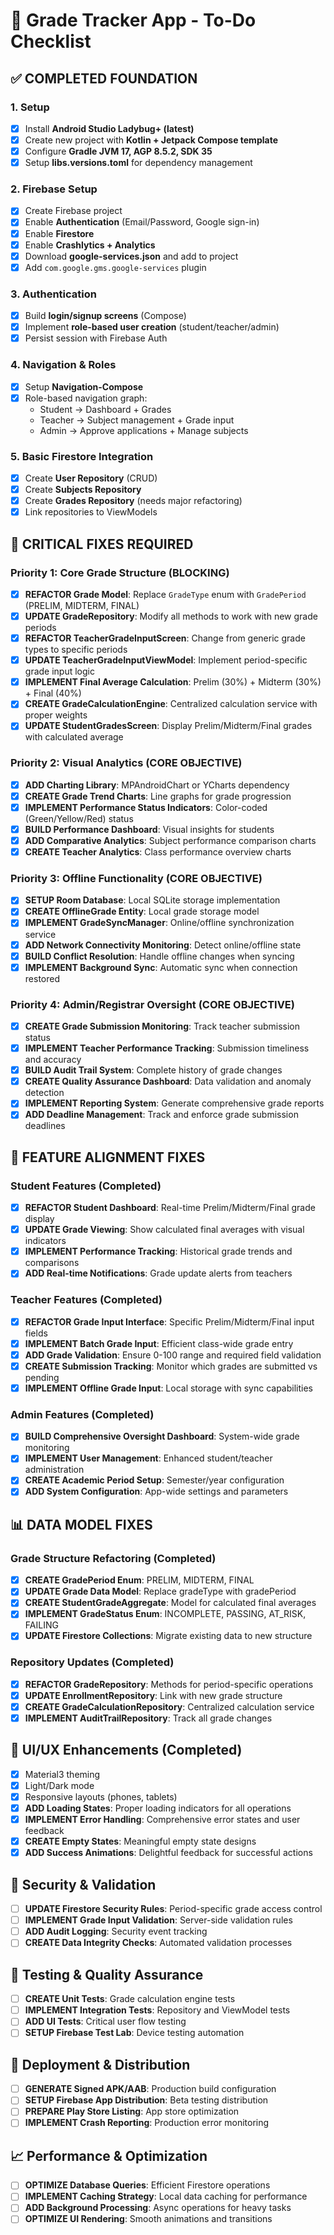 # 📌 Grade Tracker App - To-Do Checklist

## ✅ COMPLETED FOUNDATION
### 1. Setup
- [x] Install **Android Studio Ladybug+ (latest)**
- [x] Create new project with **Kotlin + Jetpack Compose template**
- [x] Configure **Gradle JVM 17, AGP 8.5.2, SDK 35**
- [x] Setup **libs.versions.toml** for dependency management

### 2. Firebase Setup
- [x] Create Firebase project
- [x] Enable **Authentication** (Email/Password, Google sign-in)
- [x] Enable **Firestore**
- [x] Enable **Crashlytics + Analytics**
- [x] Download **google-services.json** and add to project
- [x] Add `com.google.gms.google-services` plugin

### 3. Authentication
- [x] Build **login/signup screens** (Compose)
- [x] Implement **role-based user creation** (student/teacher/admin)
- [x] Persist session with Firebase Auth

### 4. Navigation & Roles
- [x] Setup **Navigation-Compose**
- [x] Role-based navigation graph:
  - Student → Dashboard + Grades
  - Teacher → Subject management + Grade input
  - Admin → Approve applications + Manage subjects

### 5. Basic Firestore Integration
- [x] Create **User Repository** (CRUD)
- [x] Create **Subjects Repository**
- [x] Create **Grades Repository** (needs major refactoring)
- [x] Link repositories to ViewModels

## 🚨 CRITICAL FIXES REQUIRED

### Priority 1: Core Grade Structure (BLOCKING)
- [x] **REFACTOR Grade Model**: Replace `GradeType` enum with `GradePeriod` (PRELIM, MIDTERM, FINAL)
- [x] **UPDATE GradeRepository**: Modify all methods to work with new grade periods
- [x] **REFACTOR TeacherGradeInputScreen**: Change from generic grade types to specific periods
- [x] **UPDATE TeacherGradeInputViewModel**: Implement period-specific grade input logic
- [x] **IMPLEMENT Final Average Calculation**: Prelim (30%) + Midterm (30%) + Final (40%)
- [x] **CREATE GradeCalculationEngine**: Centralized calculation service with proper weights
- [x] **UPDATE StudentGradesScreen**: Display Prelim/Midterm/Final grades with calculated average

### Priority 2: Visual Analytics (CORE OBJECTIVE)
- [x] **ADD Charting Library**: MPAndroidChart or YCharts dependency
- [x] **CREATE Grade Trend Charts**: Line graphs for grade progression
- [x] **IMPLEMENT Performance Status Indicators**: Color-coded (Green/Yellow/Red) status
- [x] **BUILD Performance Dashboard**: Visual insights for students
- [x] **ADD Comparative Analytics**: Subject performance comparison charts
- [x] **CREATE Teacher Analytics**: Class performance overview charts

### Priority 3: Offline Functionality (CORE OBJECTIVE)
- [x] **SETUP Room Database**: Local SQLite storage implementation
- [x] **CREATE OfflineGrade Entity**: Local grade storage model
- [x] **IMPLEMENT GradeSyncManager**: Online/offline synchronization service
- [x] **ADD Network Connectivity Monitoring**: Detect online/offline state
- [x] **BUILD Conflict Resolution**: Handle offline changes when syncing
- [x] **IMPLEMENT Background Sync**: Automatic sync when connection restored

### Priority 4: Admin/Registrar Oversight (CORE OBJECTIVE)
- [x] **CREATE Grade Submission Monitoring**: Track teacher submission status
- [x] **IMPLEMENT Teacher Performance Tracking**: Submission timeliness and accuracy
- [x] **BUILD Audit Trail System**: Complete history of grade changes
- [x] **CREATE Quality Assurance Dashboard**: Data validation and anomaly detection
- [x] **IMPLEMENT Reporting System**: Generate comprehensive grade reports
- [x] **ADD Deadline Management**: Track and enforce grade submission deadlines

## 🔧 FEATURE ALIGNMENT FIXES

### Student Features (Completed)
- [x] **REFACTOR Student Dashboard**: Real-time Prelim/Midterm/Final grade display
- [x] **UPDATE Grade Viewing**: Show calculated final averages with visual indicators
- [x] **IMPLEMENT Performance Tracking**: Historical grade trends and comparisons
- [x] **ADD Real-time Notifications**: Grade update alerts from teachers

### Teacher Features (Completed)
- [x] **REFACTOR Grade Input Interface**: Specific Prelim/Midterm/Final input fields
- [x] **IMPLEMENT Batch Grade Input**: Efficient class-wide grade entry
- [x] **ADD Grade Validation**: Ensure 0-100 range and required field validation
- [x] **CREATE Submission Tracking**: Monitor which grades are submitted vs pending
- [x] **IMPLEMENT Offline Grade Input**: Local storage with sync capabilities

### Admin Features (Completed)
- [x] **BUILD Comprehensive Oversight Dashboard**: System-wide grade monitoring
- [x] **IMPLEMENT User Management**: Enhanced student/teacher administration
- [x] **CREATE Academic Period Setup**: Semester/year configuration
- [x] **ADD System Configuration**: App-wide settings and parameters

## 📊 DATA MODEL FIXES

### Grade Structure Refactoring (Completed)
- [x] **CREATE GradePeriod Enum**: PRELIM, MIDTERM, FINAL
- [x] **UPDATE Grade Data Model**: Replace gradeType with gradePeriod
- [x] **CREATE StudentGradeAggregate**: Model for calculated final averages
- [x] **IMPLEMENT GradeStatus Enum**: INCOMPLETE, PASSING, AT_RISK, FAILING
- [x] **UPDATE Firestore Collections**: Migrate existing data to new structure

### Repository Updates (Completed)
- [x] **REFACTOR GradeRepository**: Methods for period-specific operations
- [x] **UPDATE EnrollmentRepository**: Link with new grade structure
- [x] **CREATE GradeCalculationRepository**: Centralized calculation service
- [x] **IMPLEMENT AuditTrailRepository**: Track all grade changes

## 🎨 UI/UX Enhancements (Completed)
- [x] Material3 theming
- [x] Light/Dark mode
- [x] Responsive layouts (phones, tablets)
- [x] **ADD Loading States**: Proper loading indicators for all operations
- [x] **IMPLEMENT Error Handling**: Comprehensive error states and user feedback
- [x] **CREATE Empty States**: Meaningful empty state designs
- [x] **ADD Success Animations**: Delightful feedback for successful actions

## 🔐 Security & Validation
- [ ] **UPDATE Firestore Security Rules**: Period-specific grade access control
- [ ] **IMPLEMENT Grade Input Validation**: Server-side validation rules
- [ ] **ADD Audit Logging**: Security event tracking
- [ ] **CREATE Data Integrity Checks**: Automated validation processes

## 🧪 Testing & Quality Assurance
- [ ] **CREATE Unit Tests**: Grade calculation engine tests
- [ ] **IMPLEMENT Integration Tests**: Repository and ViewModel tests
- [ ] **ADD UI Tests**: Critical user flow testing
- [ ] **SETUP Firebase Test Lab**: Device testing automation

## 🚀 Deployment & Distribution
- [ ] **GENERATE Signed APK/AAB**: Production build configuration
- [ ] **SETUP Firebase App Distribution**: Beta testing distribution
- [ ] **PREPARE Play Store Listing**: App store optimization
- [ ] **IMPLEMENT Crash Reporting**: Production error monitoring

## 📈 Performance & Optimization
- [ ] **OPTIMIZE Database Queries**: Efficient Firestore operations
- [ ] **IMPLEMENT Caching Strategy**: Local data caching for performance
- [ ] **ADD Background Processing**: Async operations for heavy tasks
- [ ] **OPTIMIZE UI Rendering**: Smooth animations and transitions
